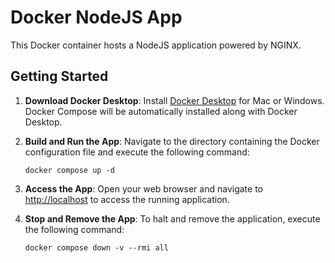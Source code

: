 # Docker NodeJS App

This Docker container hosts a NodeJS application powered by NGINX.

## Getting Started

1. **Download Docker Desktop**: Install [Docker Desktop](https://www.docker.com/products/docker-desktop) for Mac or Windows. Docker Compose will be automatically installed along with Docker Desktop.

2. **Build and Run the App**: Navigate to the directory containing the Docker configuration file and execute the following command:

    ```shell
    docker compose up -d
    ```

3. **Access the App**: Open your web browser and navigate to [http://localhost](http://localhost) to access the running application.

4. **Stop and Remove the App**: To halt and remove the application, execute the following command:

    ```shell
    docker compose down -v --rmi all
    ```